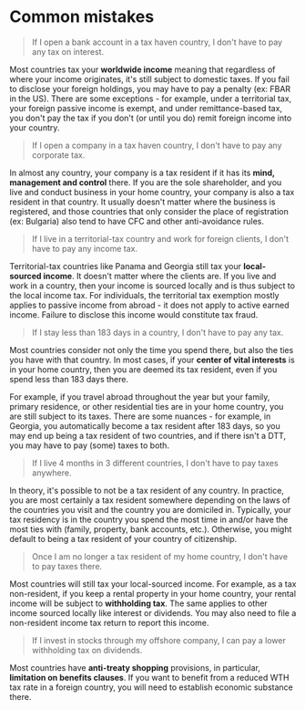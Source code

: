 # Common mistakes

> If I open a bank account in a tax haven country, I don't have to pay any tax on interest.

Most countries tax your **worldwide income** meaning that regardless of where your income originates, it's still subject to domestic taxes. If you fail to disclose your foreign holdings, you may have to pay a penalty (ex: FBAR in the US). There are some exceptions - for example, under a territorial tax, your foreign passive income is exempt, and under remittance-based tax, you don't pay the tax if you don't (or until you do) remit foreign income into your country.

> If I open a company in a tax haven country, I don't have to pay any corporate tax.

In almost any country, your company is a tax resident if it has its **mind, management and control** there. If you are the sole shareholder, and you live and conduct business in your home country, your company is also a tax resident in that country. It usually doesn't matter where the business is registered, and those countries that only consider the place of registration (ex: Bulgaria) also tend to have CFC and other anti-avoidance rules.

> If I live in a territorial-tax country and work for foreign clients, I don't have to pay any income tax.

Territorial-tax countries like Panama and Georgia still tax your **local-sourced income**. It doesn't matter where the clients are. If you live and work in a country, then your income is sourced locally and is thus subject to the local income tax. For individuals, the territorial tax exemption mostly applies to passive income from abroad - it does not apply to active earned income. Failure to disclose this income would constitute tax fraud.

> If I stay less than 183 days in a country, I don't have to pay any tax.

Most countries consider not only the time you spend there, but also the ties you have with that country. In most cases, if your **center of vital interests** is in your home country, then you are deemed its tax resident, even if you spend less than 183 days there.

For example, if you travel abroad throughout the year but your family, primary residence, or other residential ties are in your home country, you are still subject to its taxes. There are some nuances - for example, in Georgia, you automatically become a tax resident after 183 days, so you may end up being a tax resident of two countries, and if there isn't a DTT, you may have to pay (some) taxes to both.

> If I live 4 months in 3 different countries, I don't have to pay taxes anywhere.

In theory, it's possible to not be a tax resident of any country. In practice, you are most certainly a tax resident somewhere depending on the laws of the countries you visit and the country you are domiciled in. Typically, your tax residency is in the country you spend the most time in and/or have the most ties with (family, property, bank accounts, etc.). Otherwise, you might default to being a tax resident of your country of citizenship.

> Once I am no longer a tax resident of my home country, I don't have to pay taxes there.

Most countries will still tax your local-sourced income. For example, as a tax non-resident, if you keep a rental property in your home country, your rental income will be subject to **withholding tax**. The same applies to other income sourced locally like interest or dividends. You may also need to file a non-resident income tax return to report this income.

> If I invest in stocks through my offshore company, I can pay a lower withholding tax on dividends.

Most countries have **anti-treaty shopping** provisions, in particular, **limitation on benefits clauses**. If you want to benefit from a reduced WTH tax rate in a foreign country, you will need to establish economic substance there.
